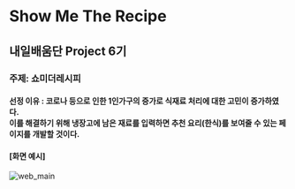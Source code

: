 # Show Me The Recipe

## 내일배움단 Project 6기

### 주제: 쇼미더레시피

#### 선정 이유 : 코로나 등으로 인한 1인가구의 증가로 식재료 처리에 대한 고민이 증가하였다.<br>이를 해결하기 위해 냉장고에 남은 재료를 입력하면 추천 요리(한식)를 보여줄 수 있는 페이지를 개발할 것이다.

#### [화면 예시]

![web_main](https://user-images.githubusercontent.com/83802168/141233636-76b26632-e9fc-49c8-879a-5dff0f46f9ff.png)
